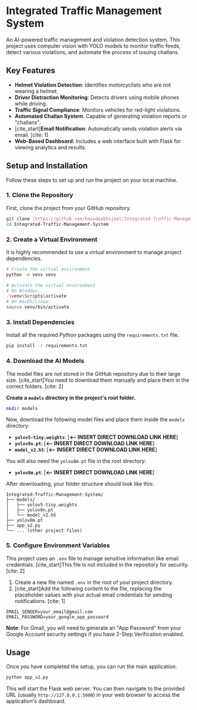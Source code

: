 # Integrated Traffic Management System

An AI-powered traffic management and violation detection system. This project uses computer vision with YOLO models to monitor traffic feeds, detect various violations, and automate the process of issuing challans.

## Key Features

- **Helmet Violation Detection**: Identifies motorcyclists who are not wearing a helmet.
- **Driver Distraction Monitoring**: Detects drivers using mobile phones while driving.
- **Traffic Signal Compliance**: Monitors vehicles for red-light violations.
- **Automated Challan System**: Capable of generating violation reports or "challans".
- [cite_start]**Email Notification**: Automatically sends violation alerts via email. [cite: 1]
- **Web-Based Dashboard**: Includes a web interface built with Flask for viewing analytics and results.

## Setup and Installation

Follow these steps to set up and run the project on your local machine.

### 1. Clone the Repository

First, clone the project from your GitHub repository.

```bash
git clone [https://github.com/basudeabhijeet/Integrated-Traffic-Management-System.git](https://github.com/basudeabhijeet/Integrated-Traffic-Management-System.git)
cd Integrated-Traffic-Management-System
```

### 2. Create a Virtual Environment

It is highly recommended to use a virtual environment to manage project dependencies.

```bash
# Create the virtual environment
python -m venv venv

# Activate the virtual environment
# On Windows:
.\venv\Scripts\activate
# On macOS/Linux:
source venv/bin/activate
```

### 3. Install Dependencies

Install all the required Python packages using the `requirements.txt` file.

```bash
pip install -r requirements.txt
```

### 4. Download the AI Models

The model files are not stored in the GitHub repository due to their large size. [cite_start]You need to download them manually and place them in the correct folders. [cite: 2]

**Create a `models` directory in the project's root folder.**

```bash
mkdir models
```

Now, download the following model files and place them inside the `models` directory:

- **`yolov5-tiny.weights`**: [**<-- INSERT DIRECT DOWNLOAD LINK HERE**]
- **`yolov8n.pt`**: [**<-- INSERT DIRECT DOWNLOAD LINK HERE**]
- **`model_v2.h5`**: [**<-- INSERT DIRECT DOWNLOAD LINK HERE**]

You will also need the `yolov8m.pt` file in the root directory:

- **`yolov8m.pt`**: [**<-- INSERT DIRECT DOWNLOAD LINK HERE**]

After downloading, your folder structure should look like this:

```
Integrated-Traffic-Management-System/
├── models/
│   ├── yolov5-tiny.weights
│   ├── yolov8n.pt
│   └── model_v2.h5
├── yolov8m.pt
├── app_v2.py
└── ... (other project files)
```

### 5. Configure Environment Variables

This project uses an `.env` file to manage sensitive information like email credentials. [cite_start]This file is not included in the repository for security. [cite: 2]

1.  Create a new file named `.env` in the root of your project directory.
2.  [cite_start]Add the following content to the file, replacing the placeholder values with your actual email credentials for sending notifications. [cite: 1]

```env
EMAIL_SENDER=your_email@gmail.com
EMAIL_PASSWORD=your_google_app_password
```
**Note**: For Gmail, you will need to generate an "App Password" from your Google Account security settings if you have 2-Step Verification enabled.

## Usage

Once you have completed the setup, you can run the main application.

```bash
python app_v2.py
```

This will start the Flask web server. You can then navigate to the provided URL (usually `http://127.0.0.1:5000`) in your web browser to access the application's dashboard.
